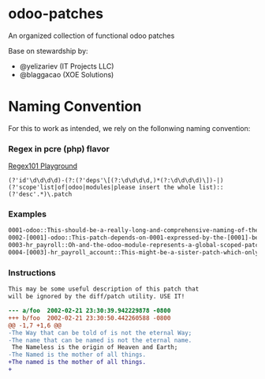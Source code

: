 # odoo-patches

An organized collection of functional odoo patches

Base on stewardship by:
 - @yelizariev (IT Projects LLC)
 - @blaggacao (XOE Solutions)

# Naming Convention

For this to work as intended, we rely on the follonwing naming convention:

### Regex in pcre (php) flavor

[Regex101 Playground](https://regex101.com/r/kv21jD/2)

```regex
(?'id'\d\d\d\d)-(?:(?'deps'\[(?:\d\d\d\d,)*(?:\d\d\d\d)\])-|)(?'scope'list|of|odoo|modules|please insert the whole list)::(?'desc'.*)\.patch
```

### Examples
```bash
0001-odoo::This-should-be-a-really-long-and-comprehensive-naming-of-the-patch-to-save-on-OP-hoops.patch
0002-[0001]-odoo::This-patch-depends-on-0001-expressed-by-the-[0001]-before-the-module.patch
0003-hr_payroll::Oh-and-the-odoo-module-represents-a-global-scoped-patch-which-spans-more-than-one-module.patch
0004-[0003]-hr_payroll_account::This-might-be-a-sister-patch-which-only-can-be-ab=pplied-if-the-module-will-be-installed.patch
```

### Instructions
 ```patch
 This may be some useful description of this patch that
 will be ignored by the diff/patch utility. USE IT!

 --- a/foo  2002-02-21 23:30:39.942229878 -0800
 +++ b/foo  2002-02-21 23:30:50.442260588 -0800
 @@ -1,7 +1,6 @@
 -The Way that can be told of is not the eternal Way;
 -The name that can be named is not the eternal name.
  The Nameless is the origin of Heaven and Earth;
 -The Named is the mother of all things.
 +The named is the mother of all things.
 +
 ```
